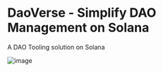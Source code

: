 # DaoVerse - Simplify DAO Management on Solana

A DAO Tooling solution on Solana

![image](https://github.com/kamalbuilds/DaoVerse-Solana/assets/95926324/078775ca-1227-42b6-9d91-1d62345c8ae2)
